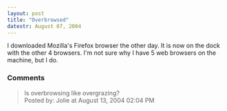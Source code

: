 ```yaml
---
layout: post
title: "Overbrowsed"
datestr: August 07, 2004
---
```


I downloaded Mozilla's Firefox browser the other day.  It is now on the dock with the other 4 browsers.  I'm not sure why I have 5 web browsers on the machine, but I do.

### Comments

<blockquote>
Is overbrowsing like overgrazing?
<div class="comment-meta">Posted by: Jolie at August 13, 2004 02:04 PM</div> </blockquote>

